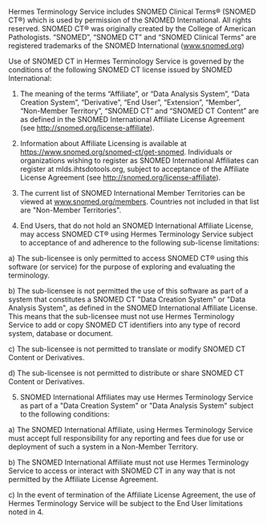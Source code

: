 Hermes Terminology Service includes SNOMED Clinical Terms® (SNOMED CT®) which is used by permission of the SNOMED International. All rights reserved. SNOMED CT® was originally created by the College of American Pathologists. “SNOMED”, “SNOMED CT” and “SNOMED Clinical Terms” are registered trademarks of the SNOMED International (www.snomed.org)

Use of SNOMED CT in Hermes Terminology Service is governed by the conditions of the following SNOMED CT license issued by SNOMED International:

1. The meaning of the terms “Affiliate”, or “Data Analysis System”, “Data Creation System”, “Derivative”, “End User”, “Extension”, “Member”, “Non-Member Territory”, “SNOMED CT” and “SNOMED CT Content” are as defined in the SNOMED International Affiliate License Agreement (see http://snomed.org/license-affiliate).

2. Information about Affiliate Licensing is available at https://www.snomed.org/snomed-ct/get-snomed. Individuals or organizations wishing to register as SNOMED International Affiliates can register at mlds.ihtsdotools.org, subject to acceptance of the Affiliate License Agreement (see http://snomed.org/license-affiliate).

3. The current list of SNOMED International Member Territories can be viewed at www.snomed.org/members. Countries not included in that list are "Non-Member Territories".

4. End Users, that do not hold an SNOMED International Affiliate License, may access SNOMED CT® using Hermes Terminology Service subject to acceptance of and adherence to the following sub-license limitations:

a) The sub-licensee is only permitted to access SNOMED CT® using this software (or service) for the purpose of exploring and evaluating the terminology.

b) The sub-licensee is not permitted the use of this software as part of a system that constitutes a SNOMED CT "Data Creation System" or "Data Analysis System", as defined in the SNOMED International Affiliate License. This means that the sub-licensee must not use Hermes Terminology Service to add or copy SNOMED CT identifiers into any type of record system, database or document.

c) The sub-licensee is not permitted to translate or modify SNOMED CT Content or Derivatives.

d) The sub-licensee is not permitted to distribute or share SNOMED CT Content or Derivatives.

5. SNOMED International Affiliates may use Hermes Terminology Service as part of a "Data Creation System" or "Data Analysis System" subject to the following conditions:

a) The SNOMED International Affiliate, using Hermes Terminology Service must accept full responsibility for any reporting and fees due for use or deployment of such a system in a Non-Member Territory.

b) The SNOMED International Affiliate must not use Hermes Terminology Service to access or interact with SNOMED CT in any way that is not permitted by the Affiliate License Agreement.

c) In the event of termination of the Affiliate License Agreement, the use of Hermes Terminology Service will be subject to the End User limitations noted in 4.